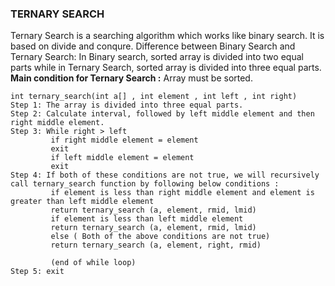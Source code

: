 ### TERNARY SEARCH
Ternary Search is a searching algorithm which works like binary search. It is based on divide and conqure. Difference between Binary Search and Ternary Search: In Binary search, sorted array is divided into two equal parts while in Ternary Search, sorted array is divided into three equal parts.  
**Main condition for Ternary Search :** Array must be sorted.
```
int ternary_search(int a[] , int element , int left , int right)
Step 1: The array is divided into three equal parts. 
Step 2: Calculate interval, followed by left middle element and then right middle element.
Step 3: While right > left
         if right middle element = element
         exit
         if left middle element = element
         exit
Step 4: If both of these conditions are not true, we will recursively call ternary_search function by following below conditions :
         if element is less than right middle element and element is greater than left middle element
         return ternary_search (a, element, rmid, lmid)
         if element is less than left middle element
         return ternary_search (a, element, rmid, lmid)
         else ( Both of the above conditions are not true)
         return ternary_search (a, element, right, rmid)
         
         (end of while loop)
Step 5: exit
         
```

